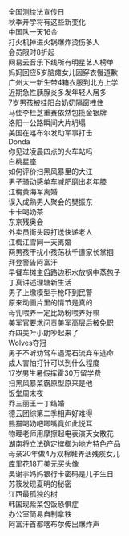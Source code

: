 全国测绘法宣传日  
秋季开学将有这些新变化  
中国队一天16金  
打火机掉进火锅爆炸烫伤多人  
会员限时8折起  
网易云音乐下线所有明星艺人榜单  
妈妈回应5岁脑瘫女儿因穿衣慢道歉  
广州大一新生带4箱衣服到北方上学  
近期急性胰腺炎多发年轻人居多  
7岁男孩被挂阳台奶奶隔窗拽住  
马佳李桂芝重赛依然包揽金银牌  
洛阳一公路瞬间大片坍塌  
美国在喀布尔发动军事打击  
Donda  
你见过凌晨四点的火车站吗  
白桃星座  
如何评价扫黑风暴里的大江  
男子骑动感单车减肥磨出老年膝  
江梅黄海军离婚  
误入成熟男人聚会的樊振东  
卡卡喝奶茶  
东京残奥会  
外卖员街头殴打送快递老人  
江梅江雪同一天离婚  
两男孩干扰小孩荡秋千遭家长掌掴  
拜登警告阿富汗  
早餐车摊主舀路边积水放锅中蒸包子  
丁真讲述理塘新生活  
男子上缴模型手枪吓到民警  
原来动画片里的情节是真的  
母乳喂养一定比奶粉喂养好嘛  
美军官要求问责美军高层后被免职  
乔四美叶小朗吵起来了  
Wolves夺冠  
男子不听劝驾车遇泥石流弃车逃命  
成人害怕打针可以到什么程度  
17岁男生暑假挥霍30万留学费  
扫黑风暴菜霸原型原来是他  
饭堂周末夜  
乔三丽王一丁结婚  
德云团综第二季相声好难得  
熊猫喝奶吧唧嘴竟如此悦耳  
物理老师用摩擦起电表演天女散花  
湖南将立法确定槟榔为地方特色产品  
母亲20年做4万双棉鞋养活残疾女儿  
库里花18万美元买头像  
吴谢宇妈妈银行卡密码是儿子生日  
苏筱发现夏明的秘密  
江西最孤独的树  
韩国现紫菜包饭恐惧症  
办公室简易自制拿铁  
阿富汗首都喀布尔传出爆炸声  
